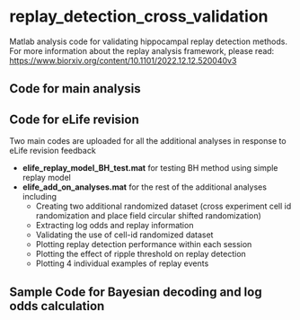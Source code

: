 # replay_detection_cross_validation
Matlab analysis code for validating hippocampal replay detection methods. For more information about the replay analysis framework, please read: https://www.biorxiv.org/content/10.1101/2022.12.12.520040v3

## Code for main analysis


## Code for eLife revision
Two main codes are uploaded for all the additional analyses in response to eLife revision feedback
- **elife_replay_model_BH_test.mat** for testing BH method using simple replay model
- **elife_add_on_analyses.mat** for the rest of the additional analyses including
  - Creating two additional randomized dataset (cross experiment cell id randomization and place field circular shifted randomization)
  - Extracting log odds and replay information
  - Validating the use of cell-id randomized dataset
  - Plotting replay detection performance within each session
  - Plotting the effect of ripple threshold on replay detection
  - Plotting 4 individual examples of replay events

 ## Sample Code for Bayesian decoding and log odds calculation
 
